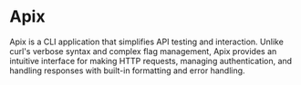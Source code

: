 # Apix
Apix is a CLI application that simplifies API testing and interaction. Unlike curl's verbose syntax and complex flag management, Apix provides an intuitive interface for making HTTP requests, managing authentication, and handling responses with built-in formatting and error handling.
